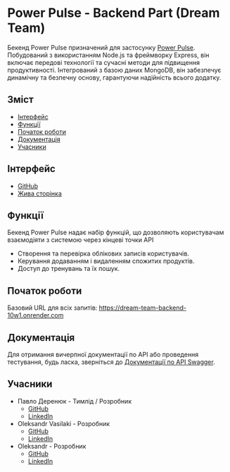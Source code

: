 # Power Pulse - Backend Part (Dream Team)

Бекенд Power Pulse призначений для застосунку [Power Pulse](https://bogdanluckyman.github.io/DreamTeam/). Побудований з використанням Node.js та фреймворку Express, він включає передові технології та сучасні методи для підвищення продуктивності. Інтегрований з базою даних MongoDB, він забезпечує динамічну та безпечну основу, гарантуючи надійність всього додатку.

## Зміст

- [Інтерфейс](#шнтерфейс)
- [Функції](#функції)
- [Початок роботи](#початок-роботи)
- [Документація](#документація)
- [Учасники](#учасники)

## Інтерфейс 

- [GitHub](https://github.com/bogdanluckyman/DreamTeam)
- [Жива сторінка](https://bogdanluckyman.github.io/DreamTeam/)

## Функції

Бекенд Power Pulse надає набір функцій, що дозволяють користувачам взаємодіяти з системою через кінцеві точки API 

- Створення та перевірка облікових записів користувачів.
- Керування додаванням і видаленням спожитих продуктів.
- Доступ до тренувань та їх пошук.

## Початок роботи

Базовий URL для всіх запитів: https://dream-team-backend-10w1.onrender.com

## Документація

Для отримання вичерпної документації по API або проведення тестування, будь ласка, зверніться до [Документації по API Swagger](https://dream-team-backend-10w1.onrender.com/api-docs/).

## Учасники

- Павло Деренюк - Тимлід / Розробник
    * [GitHub](https://github.com/PavloDereniuk)
    * [LinkedIn](https://www.linkedin.com/in/pavlo-dereniuk-507336154/)
- Oleksandr Vasilaki - Розробник
    * [GitHub](https://github.com/AVasilaki)
    * [LinkedIn]()
- Oleksandr - Розробник
    * [GitHub](https://github.com/fhlare)
    * [LinkedIn]()